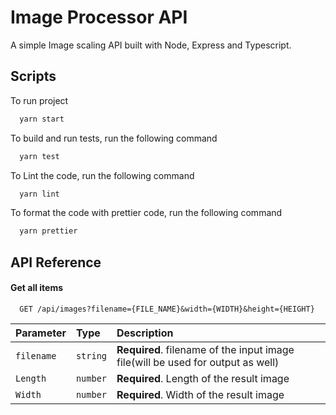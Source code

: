 
# Image Processor API

A simple Image scaling API built with Node, Express and Typescript.


## Scripts

To run project

```bash
  yarn start
```

To build and run tests, run the following command

```bash
  yarn test
```

To Lint the code, run the following command

```bash
  yarn lint
```

To format the code with prettier code, run the following command

```bash
  yarn prettier
```

## API Reference

#### Get all items

```http
  GET /api/images?filename={FILE_NAME}&width={WIDTH}&height={HEIGHT}
```

| Parameter  | Type     | Description                                                                     |
|:-----------|:---------|:--------------------------------------------------------------------------------|
| `filename` | `string` | **Required**. filename of the input image file(will be used for output as well) |
| `Length`   | `number` | **Required**. Length of the result image                                        |
| `Width`    | `number` | **Required**. Width of the result image                                         |



